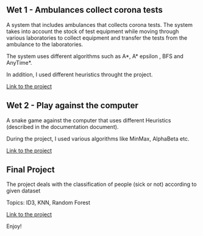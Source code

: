 ## Wet 1 - Ambulances collect corona tests
A system that includes ambulances that collects corona tests.
The system takes into account the stock of test equipment while moving through various laboratories to collect equipment and transfer the tests from the ambulance to the laboratories.

The system uses different algorithms such as A*, A* epsilon , BFS and AnyTime*.

In addition, I used different heuristics throught the project.

[Link to the project](https://github.com/eladaspis/Introduction_to_Artificial_Intelligence/tree/main/hw1)

## Wet 2 - Play against the computer

A snake game against the computer that uses different Heuristics (described in the documentation document).

During the project, I used various algorithms like MinMax, AlphaBeta etc.

[Link to the project](https://github.com/eladaspis/Introduction_to_Artificial_Intelligence/tree/main/hw2)

## Final Project

The project deals with the classification of people (sick or not) according to given dataset

Topics: ID3, KNN, Random Forest

[Link to the project](https://github.com/eladaspis/Introduction_to_Artificial_Intelligence/tree/main/Final%20Project)

Enjoy!
